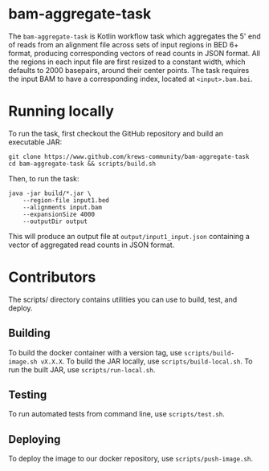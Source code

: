 # bam-aggregate-task
The `bam-aggregate-task` is Kotlin workflow task which aggregates the 5' end of reads from an alignment file across sets of input
regions in BED 6+ format, producing corresponding vectors of read counts in JSON format. All the regions in each input file are
first resized to a constant width, which defaults to 2000 basepairs, around their center points. The task requires the input BAM
to have a corresponding index, located at `<input>.bam.bai`.

# Running locally
To run the task, first checkout the GitHub repository and build an executable JAR:

```
git clone https://www.github.com/krews-community/bam-aggregate-task
cd bam-aggregate-task && scripts/build.sh
```

Then, to run the task:

```
java -jar build/*.jar \
    --region-file input1.bed
    --alignments input.bam
    --expansionSize 4000
    --outputDir output
```

This will produce an output file at `output/input1_input.json` containing a vector of aggregated read counts in JSON format.

# Contributors

The scripts/ directory contains utilities you can use to build, test, and deploy.

## Building
To build the docker container with a version tag, use `scripts/build-image.sh vX.X.X`. To build the JAR locally, use `scripts/build-local.sh`.
To run the built JAR, use `scripts/run-local.sh`.

## Testing
To run automated tests from command line, use `scripts/test.sh`.

## Deploying
To deploy the image to our docker repository, use `scripts/push-image.sh`.
